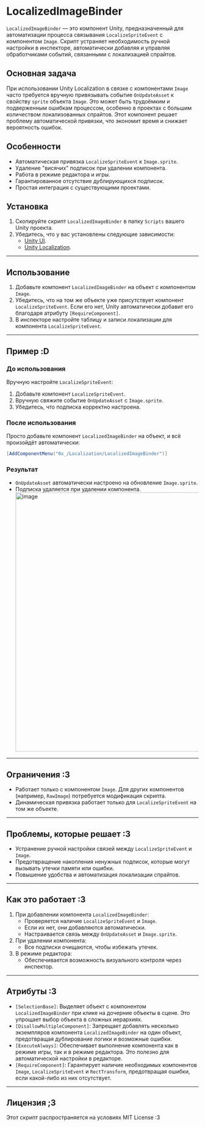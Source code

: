 # LocalizedImageBinder

`LocalizedImageBinder` — это компонент Unity, предназначенный для автоматизации процесса связывания `LocalizeSpriteEvent` с компонентом `Image`. Скрипт устраняет необходимость ручной настройки в инспекторе, автоматически добавляя и управляя обработчиками событий, связанными с локализацией спрайтов.

## Основная задача
При использовании Unity Localization в связке с компонентами `Image` часто требуется вручную привязывать событие `OnUpdateAsset` к свойству `sprite` объекта `Image`. Это может быть трудоёмким и подверженным ошибкам процессом, особенно в проектах с большим количеством локализованных спрайтов. Этот компонент решает проблему автоматической привязки, что экономит время и снижает вероятность ошибок.

## Особенности
- Автоматическая привязка `LocalizeSpriteEvent` к `Image.sprite`.
- Удаление "висячих" подписок при удалении компонента.
- Работа в режиме редактора и игры.
- Гарантированное отсутствие дублирующихся подписок.
- Простая интеграция с существующими проектами.

## Установка
1. Скопируйте скрипт `LocalizedImageBinder` в папку `Scripts` вашего Unity проекта.
2. Убедитесь, что у вас установлены следующие зависимости:
    - [Unity UI](https://docs.unity3d.com/Packages/com.unity.ugui@latest).
    - [Unity Localization](https://docs.unity3d.com/Packages/com.unity.localization@latest).

---

## Использование
1. Добавьте компонент `LocalizedImageBinder` на объект с компонентом `Image`.
2. Убедитесь, что на том же объекте уже присутствует компонент `LocalizeSpriteEvent`. Если его нет, Unity автоматически добавит его благодаря атрибуту `[RequireComponent]`.
3. В инспекторе настройте таблицу и записи локализации для компонента `LocalizeSpriteEvent`.

---

## Пример :D
### До использования
Вручную настройте `LocalizeSpriteEvent`:
1. Добавьте компонент `LocalizeSpriteEvent`.
2. Вручную свяжите событие `OnUpdateAsset` с `Image.sprite`.
3. Убедитесь, что подписка корректно настроена.

### После использования
Просто добавьте компонент `LocalizedImageBinder` на объект, и всё произойдёт автоматически:
```csharp
[AddComponentMenu("0x_/Localization/LocalizedImageBinder")]
```

### Результат
- `OnUpdateAsset` автоматически настроено на обновление `Image.sprite`.
- Подписка удаляется при удалении компонента.
  <img width="677" alt="image" src="https://github.com/user-attachments/assets/example-image.png" />

---

## Ограничения :3
- Работает только с компонентом `Image`. Для других компонентов (например, `RawImage`) потребуется модификация скрипта.
- Динамическая привязка работает только для `LocalizeSpriteEvent` на том же объекте.

---

## Проблемы, которые решает :3
- Устранение ручной настройки связей между `LocalizeSpriteEvent` и `Image`.
- Предотвращение накопления ненужных подписок, которые могут вызывать утечки памяти или ошибки.
- Повышение удобства и автоматизация локализации спрайтов.

---

## Как это работает :3
1. При добавлении компонента `LocalizedImageBinder`:
    - Проверяется наличие `LocalizeSpriteEvent` и `Image`.
    - Если их нет, они добавляются автоматически.
    - Настраивается связь между `OnUpdateAsset` и `Image.sprite`.
2. При удалении компонента:
    - Все подписки очищаются, чтобы избежать утечек.
3. В режиме редактора:
    - Обеспечивается возможность визуального контроля через инспектор.

---

## Атрибуты :3
- `[SelectionBase]`: Выделяет объект с компонентом `LocalizedImageBinder` при клике на дочерние объекты в сцене. Это упрощает выбор объекта в сложных иерархиях.
- `[DisallowMultipleComponent]`: Запрещает добавлять несколько экземпляров компонента `LocalizedImageBinder` на один объект, предотвращая дублирование логики и возможные ошибки.
- `[ExecuteAlways]`: Обеспечивает выполнение компонента как в режиме игры, так и в режиме редактора. Это полезно для автоматической настройки в редакторе.
- `[RequireComponent]`: Гарантирует наличие необходимых компонентов `Image`, `LocalizeSpriteEvent` и `RectTransform`, предотвращая ошибки, если какой-либо из них отсутствует.

---

## Лицензия ;3
Этот скрипт распространяется на условиях MIT License :3